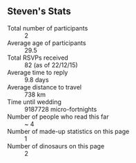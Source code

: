## Steven's Stats
<a name="stats"/>

<dl>
<dt>Total number of participants</dt><dd>2</dd>
<dt>Average age of participants</dt><dd>29.5</dd>
<dt>Total RSVPs received</dt><dd>82 (as of 22/12/15)</dd>
<dt>Average time to reply</dt><dd>9.8 days</dd>
<dt>Average distance to travel</dt><dd>738 km</dd>
<dt>Time until wedding</dt><dd><span id="countdown">9187728</span> micro-fortnights</dd>
<dt>Number of people who read this far</dt><dd>~ 4</dd>
<dt>Number of made-up statistics on this page</dt><dd>1</dd>
<dt>Number of dinosaurs on this page</dt><dd>2</dd>
</dl>

